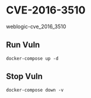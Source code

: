 # CVE-2016-3510

weblogic-cve_2016_3510

## Run Vuln

```
docker-compose up -d
```

## Stop Vuln

```
docker-compose down -v
```

